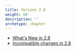 ```yaml
---
title: Version 2.8
weight: 60
description: ''
archetype: chapter
---
```

- [What's New in 2.8](whats-new-in-2-8.md)
- [Incompatible changes in 2.8](incompatible-changes-in-2-8.md)
